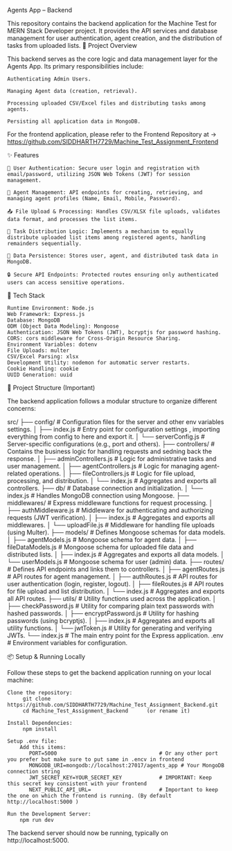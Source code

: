 Agents App – Backend

This repository contains the backend application for the Machine Test for MERN Stack Developer project. It provides the API services and database management for user authentication, agent creation, and the distribution of tasks from uploaded lists.
🎯 Project Overview

This backend serves as the core logic and data management layer for the Agents App. Its primary responsibilities include:

    Authenticating Admin Users.

    Managing Agent data (creation, retrieval).

    Processing uploaded CSV/Excel files and distributing tasks among agents.

    Persisting all application data in MongoDB.

For the frontend application, please refer to the Frontend Repository at -> https://github.com/SIDDHARTH7729/Machine_Test_Assignment_Frontend

✨ Features

    🔐 User Authentication: Secure user login and registration with email/password, utilizing JSON Web Tokens (JWT) for session management.

    👤 Agent Management: API endpoints for creating, retrieving, and managing agent profiles (Name, Email, Mobile, Password).

    📤 File Upload & Processing: Handles CSV/XLSX file uploads, validates data format, and processes the list items.

    🔄 Task Distribution Logic: Implements a mechanism to equally distribute uploaded list items among registered agents, handling remainders sequentially.

    💾 Data Persistence: Stores user, agent, and distributed task data in MongoDB.

    🔒 Secure API Endpoints: Protected routes ensuring only authenticated users can access sensitive operations.

🧱 Tech Stack

    Runtime Environment: Node.js
    Web Framework: Express.js
    Database: MongoDB
    ODM (Object Data Modeling): Mongoose
    Authentication: JSON Web Tokens (JWT), bcryptjs for password hashing.
    CORS: cors middleware for Cross-Origin Resource Sharing.
    Environment Variables: dotenv
    File Uploads: multer
    CSV/Excel Parsing: xlsx
    Development Utility: nodemon for automatic server restarts.
    Cookie Handling: cookie
    UUID Generation: uuid

📁 Project Structure (Important)

The backend application follows a modular structure to organize different concerns:

src/
├── config/                  # Configuration files for the server and other env variables settings.
│   ├── index.js             # Entry point for configuration settings , importing everything from config to here and export it.
│   └── serverConfig.js      # Server-specific configurations (e.g., port and others).
├── controllers/             # Contains the business logic for handling requests and sedning back the response.
│   ├── adminControllers.js  # Logic for administrative tasks and user management.
│   ├── agentControllers.js  # Logic for managing agent-related operations.
│   ├── fileControllers.js   # Logic for file upload, processing, and distribution.
│   └── index.js             # Aggregates and exports all controllers.
├── db/                      # Database connection and initialization.
│   └── index.js             # Handles MongoDB connection using Mongoose.
├── middlewares/             # Express middleware functions for request processing.
│   ├── authMiddleware.js    # Middleware for authenticating and authorizing requests (JWT verification).
│   ├── index.js             # Aggregates and exports all middlewares.
│   └── uploadFile.js        # Middleware for handling file uploads (using Multer).
├── models/                  # Defines Mongoose schemas for data models.
│   ├── agentModels.js       # Mongoose schema for agent data.
│   ├── fileDataModels.js    # Mongoose schema for uploaded file data and distributed lists.
│   ├── index.js             # Aggregates and exports all data models.
│   └── userModels.js        # Mongoose schema for user (admin) data.
├── routes/                  # Defines API endpoints and links them to controllers.
│   ├── agentRoutes.js       # API routes for agent management.
│   ├── authRoutes.js        # API routes for user authentication (login, register, logout).
│   ├── fileRoutes.js        # API routes for file upload and list distribution.
│   └── index.js             # Aggregates and exports all API routes.
├── utils/                   # Utility functions used across the application.
│   ├── checkPassword.js     # Utility for comparing plain text passwords with hashed passwords.
│   ├── encryptPassword.js   # Utility for hashing passwords (using bcryptjs).
│   ├── index.js             # Aggregates and exports all utility functions.
│   └── jwtToken.js          # Utility for generating and verifying JWTs.
└── index.js                 # The main entry point for the Express application.
.env                         # Environment variables for configuration.

📦 Setup & Running Locally

Follow these steps to get the backend application running on your local machine:

    Clone the repository:
         git clone https://github.com/SIDDHARTH7729/Machine_Test_Assignment_Backend.git
         cd Machine_Test_Assignment_Backend      (or rename it)

    Install Dependencies:
         npm install

    Setup .env file:
        Add this items:
           PORT=5000                                 # Or any other port you prefer but make sure to put same in .encv in frontend
           MONGODB_URI=mongodb://localhost:27017/agents_app # Your MongoDB connection string
           JWT_SECRET_KEY=YOUR_SECRET_KEY            # IMPORTANT: Keep this secret key consistent with your frontend
           NEXT_PUBLIC_API_URL=                      # Important to keep the one on which the frontend is running. (By default http://localhost:5000 )

    Run the Development Server:
        npm run dev



The backend server should now be running, typically on http://localhost:5000.